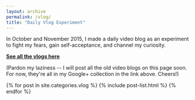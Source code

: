 ```yaml
---
layout: archive
permalink: /vlog/
title: "Daily Vlog Experiment"
---
```


In October and November 2015, I made a daily video blog as an experiment to fight my fears, gain self-acceptance, and channel my curiosity.

<strong><a href="https://plus.google.com/u/0/collection/kAGMq">See all the vlogs here</a></strong>

(Pardon my laziness -- I will post all the old video blogs on this page soon. For now, they're all in my Google+ collection in the link above. Cheers!)

<div class="tiles">
{% for post in site.categories.vlog %}
	{% include post-list.html %}
{% endfor %}
</div><!-- /.tiles -->